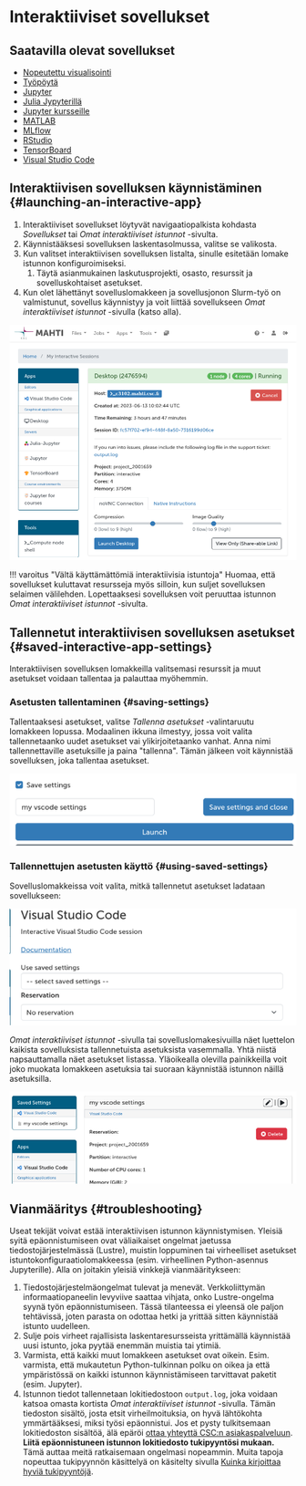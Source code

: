 # Interaktiiviset sovellukset

## Saatavilla olevat sovellukset

  - [Nopeutettu visualisointi](accelerated-visualization.md)
  - [Työpöytä](desktop.md)
  - [Jupyter](jupyter.md)
  - [Julia Jypyterillä](julia-on-jupyter.md)
  - [Jupyter kursseille](jupyter-for-courses.md)
  - [MATLAB](matlab.md)
  - [MLflow](mlflow.md)
  - [RStudio](rstudio.md)
  - [TensorBoard](tensorboard.md)
  - [Visual Studio Code](vscode.md)

## Interaktiivisen sovelluksen käynnistäminen {#launching-an-interactive-app}

1. Interaktiiviset sovellukset löytyvät navigaatiopalkista kohdasta _Sovellukset_ tai
   _Omat interaktiiviset istunnot_ -sivulta.
2. Käynnistääksesi sovelluksen laskentasolmussa, valitse se valikosta.
3. Kun valitset interaktiivisen sovelluksen listalta, sinulle esitetään lomake
   istunnon konfiguroimiseksi.
    1. Täytä asianmukainen laskutusprojekti, osasto, resurssit ja
       sovelluskohtaiset asetukset.
4. Kun olet lähettänyt sovelluslomakkeen ja sovellusjonon Slurm-työ on valmistunut,
   sovellus käynnistyy ja voit liittää sovellukseen _Omat interaktiiviset istunnot_ -sivulla (katso alla).

![Interaktiiviset istunnot](../../img/ood-interactive-sessions.png)

!!! varoitus "Vältä käyttämättömiä interaktiivisia istuntoja"
    Huomaa, että sovellukset kuluttavat resursseja myös silloin, kun suljet sovelluksen
    selaimen välilehden. Lopettaaksesi sovelluksen voit peruuttaa istunnon _Omat interaktiiviset istunnot_ -sivulta.

## Tallennetut interaktiivisen sovelluksen asetukset {#saved-interactive-app-settings}

Interaktiivisen sovelluksen lomakkeilla valitsemasi resurssit ja muut asetukset voidaan tallentaa ja
palauttaa myöhemmin.

### Asetusten tallentaminen {#saving-settings}

Tallentaaksesi asetukset, valitse *Tallenna asetukset* -valintaruutu lomakkeen lopussa. Modaalinen ikkuna ilmestyy,
jossa voit valita tallennetaanko uudet asetukset vai ylikirjoitetaanko vanhat. Anna nimi tallennettaville asetuksille ja paina "tallenna". Tämän jälkeen voit käynnistää sovelluksen,
joka tallentaa asetukset.

![asetusten tallentaminen lomakkeeseen](../../img/ood-save-settings.png)

### Tallennettujen asetusten käyttö {#using-saved-settings}

Sovelluslomakkeissa voit valita, mitkä tallennetut asetukset ladataan sovellukseen:

![tallennetut asetukset lomakkeessa](../../img/ood-use-saved-settings.png)

*Omat interaktiiviset istunnot* -sivulla tai sovelluslomakesivuilla näet luettelon kaikista sovelluksista tallennetuista
asetuksista vasemmalla. Yhtä niistä napsauttamalla näet asetukset listassa.
Yläoikealla olevilla painikkeilla voit joko muokata lomakkeen asetuksia tai suoraan käynnistää
istunnon näillä asetuksilla.

![tallennettujen asetusten sivu](../../img/ood-saved-settings-page.png)

## Vianmääritys {#troubleshooting}

Useat tekijät voivat estää interaktiivisen istunnon käynnistymisen. Yleisiä syitä epäonnistumiseen ovat väliaikaiset ongelmat jaetussa tiedostojärjestelmässä (Lustre), muistin loppuminen tai virheelliset asetukset istuntokonfiguraatiolomakkeessa (esim. virheellinen Python-asennus Jupyterille). Alla on joitakin yleisiä vinkkejä vianmääritykseen:

1. Tiedostojärjestelmäongelmat tulevat ja menevät. Verkkoliittymän informaatiopaneelin levyviive saattaa vihjata, onko Lustre-ongelma syynä työn epäonnistumiseen. Tässä tilanteessa ei yleensä ole paljon tehtävissä, joten parasta on odottaa hetki ja yrittää sitten käynnistää istunto uudelleen.
2. Sulje pois virheet rajallisista laskentaresursseista yrittämällä käynnistää uusi istunto, joka pyytää enemmän muistia tai ytimiä.
3. Varmista, että kaikki muut lomakkeen asetukset ovat oikein. Esim. varmista, että mukautetun Python-tulkinnan polku on oikea ja että ympäristössä on kaikki istunnon käynnistämiseen tarvittavat paketit (esim. Jupyter).
4. Istunnon tiedot tallennetaan lokitiedostoon `output.log`, joka voidaan katsoa omasta kortista _Omat interaktiiviset istunnot_ -sivulla. Tämän tiedoston sisältö, josta etsit virheilmoituksia, on hyvä lähtökohta ymmärtääksesi, miksi työsi epäonnistui. Jos et pysty tulkitsemaan lokitiedoston sisältöä, älä epäröi [ottaa yhteyttä CSC:n asiakaspalveluun](../../support/contact.md). **Liitä epäonnistuneen istunnon lokitiedosto tukipyyntösi mukaan.** Tämä auttaa meitä ratkaisemaan ongelmasi nopeammin. Muita tapoja nopeuttaa tukipyynnön käsittelyä on käsitelty sivulla [Kuinka kirjoittaa hyviä tukipyyntöjä](../../support/support-howto.md).
